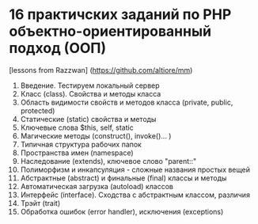 # 16 практичских заданий по PHP объектно-ориентированный подход (ООП)
[lessons from Razzwan] (https://github.com/altiore/mm)
1.  Введение. Тестируем локальный сервер
2.  Класс (class). Свойства и методы класса
3.  Область видимости свойств и методов класса (private, public, protected)
4.  Статические (static) свойства и методы
5.  Ключевые слова $this, self, static
6.  Магические методы (construct(), invoke()... )
7.  Типичная структура рабочих папок
8.  Пространства имен (namespace)
9.  Наследование (extends), ключевое слово "parent::"
10. Полиморфизм и инкапсуляция - сложные названия простых вещей
11. Абстрактные (abstract) и финальные (final) классы и методы
12. Автоматическая загрузка (autoload) классов
13. Интерфейс (interface). Сходства с абстрактным классом, различия
14. Трэйт (trait)
15. Обработка ошибок (error handler), исключения (exceptions)
